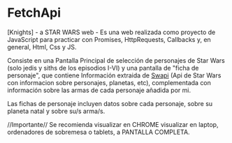# FetchApi

[Knights] - a STAR WARS web -
Es una web realizada como proyecto de JavaScript para practicar con Promises, HttpRequests, Callbacks y, en general, Html, Css y JS.

Consiste en una Pantalla Principal de selección de personajes de Star Wars (solo jedis y siths de los episodios I-VI) 
y una pantalla de "ficha de personaje", que contiene Información extraida de [Swapi](https://swapi.dev/)
(Api de Star Wars con informacion sobre personajes, planetas, etc), 
complementada con información sobre las armas de cada personaje añadida por mi.

Las fichas de personaje incluyen datos sobre cada personaje, sobre su planeta natal y sobre su/s arma/s.

//Importante//
Se recomienda visualizar en CHROME visualizar en laptop, ordenadores de sobremesa o tablets, a PANTALLA COMPLETA.
